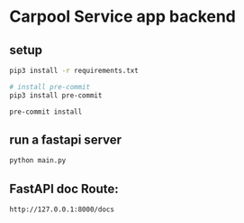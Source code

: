 # Carpool Service app backend
## setup
```bash
pip3 install -r requirements.txt

# install pre-commit
pip3 install pre-commit

pre-commit install
```
## run a fastapi server
```bash
python main.py
```

## FastAPI doc Route:
```
http://127.0.0.1:8000/docs
```